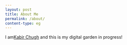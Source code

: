 ```yaml
---
layout: post
title: About Me
permalink: /about/
content-type: eg
---
```



I am[Kabir Chugh](https://www.kabirchugh.xyz) and this is my digital garden in progress!

